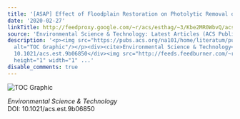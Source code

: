 ```yaml
---
title: '[ASAP] Effect of Floodplain Restoration on Photolytic Removal of Pharmaceuticals'
date: '2020-02-27'
linkTitle: http://feedproxy.google.com/~r/acs/esthag/~3/Kbe2MR0WbvQ/acs.est.9b06850
source: 'Environmental Science & Technology: Latest Articles (ACS Publications)'
description: '<p><img src="https://pubs.acs.org/na101/home/literatum/publisher/achs/journals/content/esthag/0/esthag.ahead-of-print/acs.est.9b06850/20200227/images/medium/es9b06850_0004.gif"
  alt="TOC Graphic"/></p><div><cite>Environmental Science & Technology</cite></div><div>DOI:
  10.1021/acs.est.9b06850</div><img src="http://feeds.feedburner.com/~r/acs/esthag/~4/Kbe2MR0WbvQ"
  height="1" width="1" ...'
disable_comments: true
---
```

<p><img src="https://pubs.acs.org/na101/home/literatum/publisher/achs/journals/content/esthag/0/esthag.ahead-of-print/acs.est.9b06850/20200227/images/medium/es9b06850_0004.gif" alt="TOC Graphic"/></p><div><cite>Environmental Science & Technology</cite></div><div>DOI: 10.1021/acs.est.9b06850</div><img src="http://feeds.feedburner.com/~r/acs/esthag/~4/Kbe2MR0WbvQ" height="1" width="1" ...